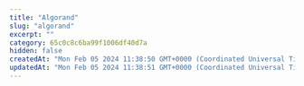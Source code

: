 ```yaml
---
title: "Algorand"
slug: "algorand"
excerpt: ""
category: 65c0c8c6ba99f1006df40d7a
hidden: false
createdAt: "Mon Feb 05 2024 11:38:50 GMT+0000 (Coordinated Universal Time)"
updatedAt: "Mon Feb 05 2024 11:38:51 GMT+0000 (Coordinated Universal Time)"
---
```

